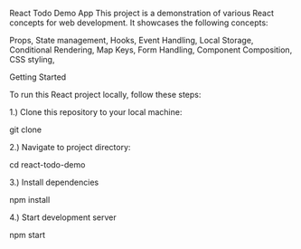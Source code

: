 React Todo Demo App
This project is a demonstration of various React concepts for web development. It showcases the following concepts:

Props,
State management,
Hooks,
Event Handling,
Local Storage,
Conditional Rendering,
Map Keys,
Form Handling,
Component Composition,
CSS styling,

Getting Started

To run this React project locally, follow these steps:

1.) Clone this repository to your local machine:

git clone <repository-url>

2.) Navigate to project directory: 

cd react-todo-demo

3.) Install dependencies

npm install

4.) Start development server 

npm start
